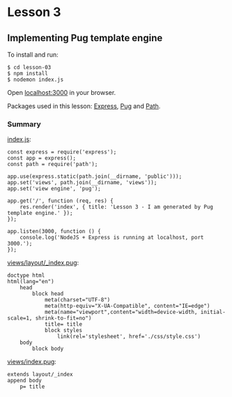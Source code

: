 # Lesson 3
## Implementing Pug template engine

To install and run:
```
$ cd lesson-03
$ npm install
$ nodemon index.js
```
Open [localhost:3000]() in your browser.

Packages used in this lesson: [Express](http://expressjs.com/), [Pug](https://pugjs.org/) and [Path](https://github.com/jinder/path).

### Summary
[index.js]():
```
const express = require('express');
const app = express();
const path = require('path');

app.use(express.static(path.join(__dirname, 'public')));
app.set('views', path.join(__dirname, 'views'));
app.set('view engine', 'pug');

app.get('/', function (req, res) {
    res.render('index', { title: 'Lesson 3 - I am generated by Pug template engine.' });
});

app.listen(3000, function () {
    console.log('NodeJS + Express is running at localhost, port 3000.');
});
```

[views/layout/_index.pug]():
```
doctype html
html(lang="en")
    head
        block head
            meta(charset="UTF-8")
            meta(http-equiv="X-UA-Compatible", content="IE=edge")
            meta(name="viewport",content="width=device-width, initial-scale=1, shrink-to-fit=no")
            title= title
            block styles
                link(rel='stylesheet', href='./css/style.css')
    body
        block body
```

[views/index.pug]():
```
extends layout/_index
append body
    p= title
```
